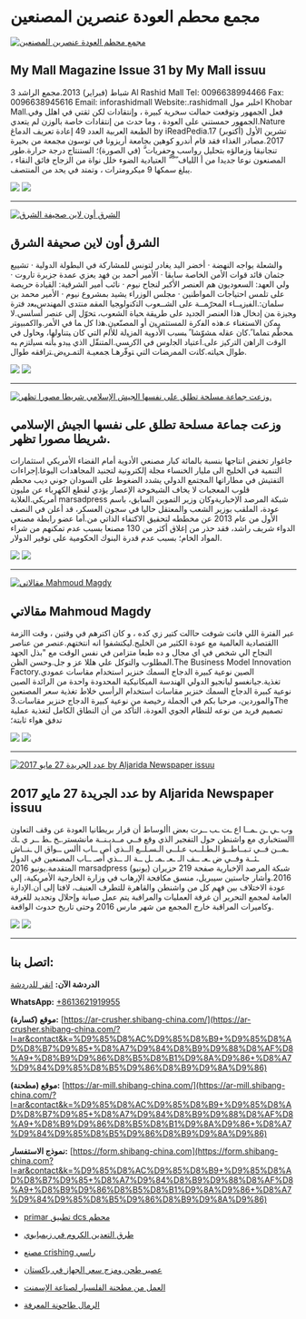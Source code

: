 # مجمع محطم العودة عنصرين المصنعين

<a href="https://swt.shibang-china.com/?l=ar&img&k=%D9%85%D8%AC%D9%85%D8%B9+%D9%85%D8%AD%D8%B7%D9%85+%D8%A7%D9%84%D8%B9%D9%88%D8%AF%D8%A9+%D8%B9%D9%86%D8%B5%D8%B1%D9%8A%D9%86+%D8%A7%D9%84%D9%85%D8%B5%D9%86%D8%B9%D9%8A%D9%86" target="_blank">![مجمع محطم العودة عنصرين المصنعين](http://static.shibang-china.com/all-800x300/1069.jpg)</a>

## My Mall Magazine Issue 31 by My Mall issuu
3 شباط (فبراير) 2013.مجمع الراشد Al Rashid Mall Tel: 0096638994466 Fax: 0096638945616 Email: inforashidmall Website:.rashidmall اخلبر مول Khobar Mall.فعل الجمهور وتوقعت حمالت سخرية كبيرة ، وإنتقادات لكن ثقتي في اهلل وفي الجمهور حمستني على العودة ، وما حدث من إنتقادات خاصة بالوزن لم يتعدي.Nature الطبعة العربية العدد 49 إعادة تعريف الدماغ by iReadPedia.17 تشرين الأول (أكتوبر) 2017.مصادر الغذاء فقد قام أندرو كوهين بجامعة أريزونا في توسون مجمعة من بحيرة تنجانيقا وزمالؤه بتحليل رواسب وحفريات َّ (في الصورة)؛ الستنتاج درجة حرارة.طور المصنعون نوعا جديدا من أ اللياف ً ً ِّ َّ العتيادية الضوء خلل نواة من الزجاج فائق النقاء ، يبلغ سمكها 9 ميكرومترات ، وتمتد في يحد من المنتصف‪‬.


<a href="https://whatsapp.shibangsoft.com/WhatsApp.php" target="_blank" title="WhatsApp">![](http://static.shibang-china.com/icon/whatsapp.png)</a> <a href="https://swt.shibang-china.com/?l=ar&icon&k=%D9%85%D8%AC%D9%85%D8%B9+%D9%85%D8%AD%D8%B7%D9%85+%D8%A7%D9%84%D8%B9%D9%88%D8%AF%D8%A9+%D8%B9%D9%86%D8%B5%D8%B1%D9%8A%D9%86+%D8%A7%D9%84%D9%85%D8%B5%D9%86%D8%B9%D9%8A%D9%86" target="_blank">![](http://static.shibang-china.com/icon/chat-ar.png)</a>

---

<a href="https://swt.shibang-china.com/?l=ar&img&k=%D9%85%D8%AC%D9%85%D8%B9+%D9%85%D8%AD%D8%B7%D9%85+%D8%A7%D9%84%D8%B9%D9%88%D8%AF%D8%A9+%D8%B9%D9%86%D8%B5%D8%B1%D9%8A%D9%86+%D8%A7%D9%84%D9%85%D8%B5%D9%86%D8%B9%D9%8A%D9%86" target="_blank">![الشرق أون لاين صحيفة الشرق](http://static.shibang-china.com/all-800x300/175.jpg)</a>

## الشرق أون لاين صحيفة الشرق
والشعلة يواجه النهضة &middot; أخضر اليد يغادر لتونس للمشاركة في البطولة الدولية &middot; تشييع جثمان قائد قوات الأمن الخاصة سابقا &middot; الأمير أحمد بن فهد يعزي عمدة جزيرة تاروت &middot; ولي العهد: السعوديون هم العنصر الأكبر لنجاح نيوم &middot; نائب أمير الشرقية: القيادة حريصة على تلمس احتياجات المواطنين &middot; مجلس الوزراء يشيد بمشروع نيوم &middot; الأمير محمد بن سلمان:.اﻟﻔﻴزﻴــﺎء اﻟﻤﺤرّﻤــﺔ ﻋﻟﯽ اﻟﺸــﻌوب اﻟﺘﮐﻨوﻟوﺠﻴﺎ اﻟﻤﻘﻤ منتدى المهندسﺒﻌد ﻓﺘرة وﺠﻴزة ﻤن إدﺨﺎل ﻫذا اﻟﻌﻨﺼر اﻟﺠدﻴد ﻋﻟﯽ طرﻴﻘﺔ ﺤﻴﺎة اﻟﺸﻌوب، ﺘﺤوّل إﻟﯽ ﻋﻨﺼر أﺴﺎﺴﻲ.ﻻ ﻴﻤﮐن اﻻﺴﺘﻐﻨﺎء ﻋ.ﻫذه اﻟﻔﮐرة ﻟﻟﻤﺴﺘﺜﻤرﻴن أو اﻟﻤﺼﻨّﻌﻴن.ﻫذا ﮐل ﻤﺎ ﻓﻲ اﻷﻤر.واﻟﮐﻤﺒﻴوﺘر ﻤﺤطّم ﺘﻤﺎﻤﺎﹰ.ﮐﺎن ﻋﻘﻟﻪ ﻤﺸوّﺸﺎﹰ ﺒﺴﺒب اﻷدوﻴﺔ اﻟﻤزﻴﻟﺔ ﻟﻸﻟم اﻟﺘﻲ ﮐﺎن ﻴﺘﻨﺎوﻟﻬﺎ، وﺤﺎول ﻓﻲ اﻟوﻗت اﻟراﻫن اﻟﺘرﮐﻴز ﻋﻟﯽ.اﻋﺘﻴﺎد اﻟﺠﻟوس ﻓﻲ اﻟﮐرﺴﻲ.اﻟﻤﺘﻨﻘّل اﻟذي ﻴﺒدو ﺒﺄﻨﻪ ﺴﻴﻟﺘزم ﺒﻪ طوال ﺤﻴﺎﺘﻪ.ﮐﺎﻨت اﻟﻤﻤرﻀﺎت اﻟﺘﻲ ﺘوﻓّرﻫـﺎ ﺠﻤﻌﻴـﺔ اﻟﺘﻤـرﻴض.ﺘراﻓﻘﻪ طوال.


<a href="https://whatsapp.shibangsoft.com/WhatsApp.php" target="_blank" title="WhatsApp">![](http://static.shibang-china.com/icon/whatsapp.png)</a> <a href="https://swt.shibang-china.com/?l=ar&icon&k=%D9%85%D8%AC%D9%85%D8%B9+%D9%85%D8%AD%D8%B7%D9%85+%D8%A7%D9%84%D8%B9%D9%88%D8%AF%D8%A9+%D8%B9%D9%86%D8%B5%D8%B1%D9%8A%D9%86+%D8%A7%D9%84%D9%85%D8%B5%D9%86%D8%B9%D9%8A%D9%86" target="_blank">![](http://static.shibang-china.com/icon/chat-ar.png)</a>

---

<a href="https://swt.shibang-china.com/?l=ar&img&k=%D9%85%D8%AC%D9%85%D8%B9+%D9%85%D8%AD%D8%B7%D9%85+%D8%A7%D9%84%D8%B9%D9%88%D8%AF%D8%A9+%D8%B9%D9%86%D8%B5%D8%B1%D9%8A%D9%86+%D8%A7%D9%84%D9%85%D8%B5%D9%86%D8%B9%D9%8A%D9%86" target="_blank">![وزعت جماعة مسلحة تطلق على نفسها الجيش الإسلامي شريطا مصورا تظهر.](http://static.shibang-china.com/all-800x300/101.jpg)</a>

## وزعت جماعة مسلحة تطلق على نفسها الجيش الإسلامي شريطا مصورا تظهر.
جاغوار تخفض انتاجها بنسبة بالمائة كبار مصنعي الأدوية أمام القضاء الأمريكي استثمارات التنمية في الخليج الى مليار الخنساء مجلة إلكترونية لتجنيد المجاهدات اليوغا.إجراءات التفتيش في مطاراتها المجتمع الدولي يشدد الضغوط على السودان جوني ديب محطم قلوب المعجبات لا يخاف الشيخوخة الإعصار يؤدي لقطع الكهرباء عن مليون أمريكي.الغلابة marsadpress شبكة المرصد الإخباريةوكان وزير التموين السابق، باسم عودة، الملقب بوزير الشعب والمعتقل حاليا في سجون العسكر، قد أعلن في النصف الأول من عام 2013 عن مخططه لتحقيق الاكتفاء الذاتي من.أما عضو رابطة مصنعي الدواء شريف راشد، فقد حذر من إغلاق أكثر من 130 مصنعا بسبب عدم تمكنهم من شراء المواد الخام؛ بسبب عدم قدرة البنوك الحكومية على توفير الدولار.


<a href="https://whatsapp.shibangsoft.com/WhatsApp.php" target="_blank" title="WhatsApp">![](http://static.shibang-china.com/icon/whatsapp.png)</a> <a href="https://swt.shibang-china.com/?l=ar&icon&k=%D9%85%D8%AC%D9%85%D8%B9+%D9%85%D8%AD%D8%B7%D9%85+%D8%A7%D9%84%D8%B9%D9%88%D8%AF%D8%A9+%D8%B9%D9%86%D8%B5%D8%B1%D9%8A%D9%86+%D8%A7%D9%84%D9%85%D8%B5%D9%86%D8%B9%D9%8A%D9%86" target="_blank">![](http://static.shibang-china.com/icon/chat-ar.png)</a>

---

<a href="https://swt.shibang-china.com/?l=ar&img&k=%D9%85%D8%AC%D9%85%D8%B9+%D9%85%D8%AD%D8%B7%D9%85+%D8%A7%D9%84%D8%B9%D9%88%D8%AF%D8%A9+%D8%B9%D9%86%D8%B5%D8%B1%D9%8A%D9%86+%D8%A7%D9%84%D9%85%D8%B5%D9%86%D8%B9%D9%8A%D9%86" target="_blank">![ﻣﻘﺎﻻﺗﻲ Mahmoud Magdy](http://static.shibang-china.com/all-800x300/766.jpg)</a>

## ﻣﻘﺎﻻﺗﻲ Mahmoud Magdy
عبر الفترة اللي فاتت شوفت حاالت كتير زي كده ، و كان اكترهم في وقتين ، وقت االزمة االقتصادية العالمية مع عودة الكثير من الخليج.ليكتشفوا انه انتختهم.عنصر من عناصر النجاح الي شخص في اي مجال و ده طبعا متزامن في نفس الوقت مع &quot;بذل الجهد المطلوب والتوكل علي هللا عز و جل.وحسن الظن.The Business Model Innovation Factory.الصين نوعية كبيرة الدجاج السمك خنزير استخدام مقاسات عمودي تغذية.جيانغسو ليانجيو الدولي الهندسة الميكانيكية المحدودة واحدة من الرائدة الصين نوعية كبيرة الدجاج السمك خنزير مقاسات استخدام الرأسي خلاط تغذية سعر المصنعين والموردين، مرحبا بكم في الجملة رخيصة من نوعية كبيرة الدجاج خنزير مقاسات.3The تصميم فريد من نوعه للنظام الجوي العودة، التأكد من أن النطاق الكامل لتغذية عملية تدفق هواء ثابتة؛


<a href="https://whatsapp.shibangsoft.com/WhatsApp.php" target="_blank" title="WhatsApp">![](http://static.shibang-china.com/icon/whatsapp.png)</a> <a href="https://swt.shibang-china.com/?l=ar&icon&k=%D9%85%D8%AC%D9%85%D8%B9+%D9%85%D8%AD%D8%B7%D9%85+%D8%A7%D9%84%D8%B9%D9%88%D8%AF%D8%A9+%D8%B9%D9%86%D8%B5%D8%B1%D9%8A%D9%86+%D8%A7%D9%84%D9%85%D8%B5%D9%86%D8%B9%D9%8A%D9%86" target="_blank">![](http://static.shibang-china.com/icon/chat-ar.png)</a>

---

<a href="https://swt.shibang-china.com/?l=ar&img&k=%D9%85%D8%AC%D9%85%D8%B9+%D9%85%D8%AD%D8%B7%D9%85+%D8%A7%D9%84%D8%B9%D9%88%D8%AF%D8%A9+%D8%B9%D9%86%D8%B5%D8%B1%D9%8A%D9%86+%D8%A7%D9%84%D9%85%D8%B5%D9%86%D8%B9%D9%8A%D9%86" target="_blank">![عدد الجريدة 27 مايو 2017 by Aljarida Newspaper issuu](http://static.shibang-china.com/all-800x300/860.jpg)</a>

## عدد الجريدة 27 مايو 2017 by Aljarida Newspaper issuu
وب ـي ـن ـمــا اع ـت ـب ــرت بعض األوساط أن قرار بريطانيا العودة عن وقف التعاون االستخباري مع واشنطن حول التفجير الذي وقع فــي مــديـنــة مانشستر.ـخ ـط ــر ي ـك ـمــن فــي تـبــاطــؤ الـطـلــب عـلــى الـسـلــع الــذي أص ــاب األس ــواق ال ـنــاش ـئــة وفــي ض ـعـ ــف الـ ـعـ ـمـ ـل ــة الـ ــذي أصـ ــاب المصنعين في الدول المتقدمة.يونيو 2016 marsadpress شبكة المرصد الإخبارية صفحة 219 حزيران (يونيو) 2016.وأشار جاستين سيبريل، منسق مكافحة الإرهاب في وزارة الخارجية الأمريكية، إلى عودة الاختلاف بين فهم كل من واشنطن والقاهرة للتطرف العنيف، لافتا إلى أن.الإدارة العامة لمجمع التحرير أن غرفة العمليات والمراقبة يتم عمل صيانة وإحلال وتجديد للغرفة وكاميرات المراقبة خارج المجمع من شهر مارس 2016 وحتى تاريخ حدوث الواقعة.


<a href="https://whatsapp.shibangsoft.com/WhatsApp.php" target="_blank" title="WhatsApp">![](http://static.shibang-china.com/icon/whatsapp.png)</a> <a href="https://swt.shibang-china.com/?l=ar&icon&k=%D9%85%D8%AC%D9%85%D8%B9+%D9%85%D8%AD%D8%B7%D9%85+%D8%A7%D9%84%D8%B9%D9%88%D8%AF%D8%A9+%D8%B9%D9%86%D8%B5%D8%B1%D9%8A%D9%86+%D8%A7%D9%84%D9%85%D8%B5%D9%86%D8%B9%D9%8A%D9%86" target="_blank">![](http://static.shibang-china.com/icon/chat-ar.png)</a>

---
## اتصل بنا:

**الدردشة الآن:** [انقر للدردشة](https://swt.shibang-china.com?l=ar&contact&k=%D9%85%D8%AC%D9%85%D8%B9+%D9%85%D8%AD%D8%B7%D9%85+%D8%A7%D9%84%D8%B9%D9%88%D8%AF%D8%A9+%D8%B9%D9%86%D8%B5%D8%B1%D9%8A%D9%86+%D8%A7%D9%84%D9%85%D8%B5%D9%86%D8%B9%D9%8A%D9%86)

**WhatsApp:**  [+8613621919955](https://whatsapp.shibangsoft.com/WhatsApp.php)

**موقع (كسارة):** [https://ar-crusher.shibang-china.com/](https://ar-crusher.shibang-china.com/?l=ar&contact&k=%D9%85%D8%AC%D9%85%D8%B9+%D9%85%D8%AD%D8%B7%D9%85+%D8%A7%D9%84%D8%B9%D9%88%D8%AF%D8%A9+%D8%B9%D9%86%D8%B5%D8%B1%D9%8A%D9%86+%D8%A7%D9%84%D9%85%D8%B5%D9%86%D8%B9%D9%8A%D9%86)

**موقع (مطحنة):** [https://ar-mill.shibang-china.com/](https://ar-mill.shibang-china.com/?l=ar&contact&k=%D9%85%D8%AC%D9%85%D8%B9+%D9%85%D8%AD%D8%B7%D9%85+%D8%A7%D9%84%D8%B9%D9%88%D8%AF%D8%A9+%D8%B9%D9%86%D8%B5%D8%B1%D9%8A%D9%86+%D8%A7%D9%84%D9%85%D8%B5%D9%86%D8%B9%D9%8A%D9%86)

**نموذج الاستفسار:** [https://form.shibang-china.com](https://form.shibang-china.com?l=ar&contact&k=%D9%85%D8%AC%D9%85%D8%B9+%D9%85%D8%AD%D8%B7%D9%85+%D8%A7%D9%84%D8%B9%D9%88%D8%AF%D8%A9+%D8%B9%D9%86%D8%B5%D8%B1%D9%8A%D9%86+%D8%A7%D9%84%D9%85%D8%B5%D9%86%D8%B9%D9%8A%D9%86)

* [primar تطبيق dcs محطم](../29/primar%20%D8%AA%D8%B7%D8%A8%D9%8A%D9%82%20dcs%20%D9%85%D8%AD%D8%B7%D9%85.md)

* [طرق التعدين الكروم في زيمبابوي](../30/%D8%B7%D8%B1%D9%82%20%D8%A7%D9%84%D8%AA%D8%B9%D8%AF%D9%8A%D9%86%20%D8%A7%D9%84%D9%83%D8%B1%D9%88%D9%85%20%D9%81%D9%8A%20%D8%B2%D9%8A%D9%85%D8%A8%D8%A7%D8%A8%D9%88%D9%8A.md)

* [مصنع crishing راسي](../28/%D9%85%D8%B5%D9%86%D8%B9%20crishing%20%D8%B1%D8%A7%D8%B3%D9%8A.md)

* [عصير طحن ومزج سعر الجهاز في باكستان](../30/%D8%B9%D8%B5%D9%8A%D8%B1%20%D8%B7%D8%AD%D9%86%20%D9%88%D9%85%D8%B2%D8%AC%20%D8%B3%D8%B9%D8%B1%20%D8%A7%D9%84%D8%AC%D9%87%D8%A7%D8%B2%20%D9%81%D9%8A%20%D8%A8%D8%A7%D9%83%D8%B3%D8%AA%D8%A7%D9%86.md)

* [العمل من مطحنة الفلسبار لصناعة الإسمنت](../30/%D8%A7%D9%84%D8%B9%D9%85%D9%84%20%D9%85%D9%86%20%D9%85%D8%B7%D8%AD%D9%86%D8%A9%20%D8%A7%D9%84%D9%81%D9%84%D8%B3%D8%A8%D8%A7%D8%B1%20%D9%84%D8%B5%D9%86%D8%A7%D8%B9%D8%A9%20%D8%A7%D9%84%D8%A5%D8%B3%D9%85%D9%86%D8%AA.md)

* [الرمال طاحونة المعرفة](../28/%D8%A7%D9%84%D8%B1%D9%85%D8%A7%D9%84%20%D8%B7%D8%A7%D8%AD%D9%88%D9%86%D8%A9%20%D8%A7%D9%84%D9%85%D8%B9%D8%B1%D9%81%D8%A9.md)